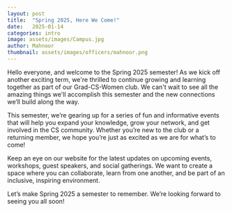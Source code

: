 ```yaml
---
layout: post
title:  "Spring 2025, Here We Come!"
date:   2025-01-14
categories: intro
image: assets/images/Campus.jpg
author: Mahnoor
thumbnail: assets/images/officers/mahnoor.png
---
```


Hello everyone, and welcome to the Spring 2025 semester! As we kick off another exciting term, we're thrilled to continue growing and learning together as part of our Grad-CS-Women club. We can't wait to see all the amazing things we'll accomplish this semester and the new connections we’ll build along the way.

This semester, we’re gearing up for a series of fun and informative events that will help you expand your knowledge, grow your network, and get involved in the CS community. Whether you’re new to the club or a returning member, we hope you’re just as excited as we are for what’s to come!

Keep an eye on our website for the latest updates on upcoming events, workshops, guest speakers, and social gatherings. We want to create a space where you can collaborate, learn from one another, and be part of an inclusive, inspiring environment.

Let’s make Spring 2025 a semester to remember. We’re looking forward to seeing you all soon!
